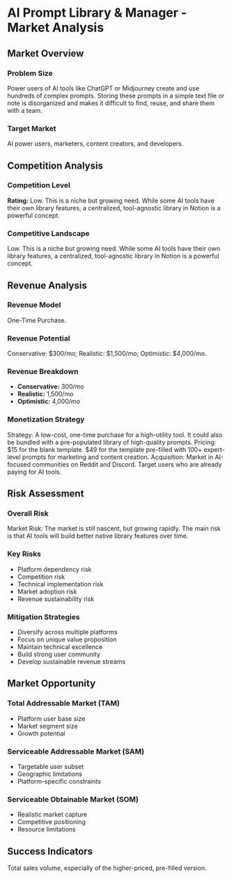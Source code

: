 # AI Prompt Library & Manager - Market Analysis

## Market Overview

### Problem Size
Power users of AI tools like ChatGPT or Midjourney create and use hundreds of complex prompts. Storing these prompts in a simple text file or note is disorganized and makes it difficult to find, reuse, and share them with a team.

### Target Market
AI power users, marketers, content creators, and developers.

## Competition Analysis

### Competition Level
**Rating:** Low. This is a niche but growing need. While some AI tools have their own library features, a centralized, tool-agnostic library in Notion is a powerful concept.

### Competitive Landscape
Low. This is a niche but growing need. While some AI tools have their own library features, a centralized, tool-agnostic library in Notion is a powerful concept.

## Revenue Analysis

### Revenue Model
One-Time Purchase.

### Revenue Potential
Conservative: $300/mo; Realistic: $1,500/mo; Optimistic: $4,000/mo.

### Revenue Breakdown
- **Conservative:** 300/mo
- **Realistic:** 1,500/mo
- **Optimistic:** 4,000/mo

### Monetization Strategy
Strategy: A low-cost, one-time purchase for a high-utility tool. It could also be bundled with a pre-populated library of high-quality prompts. Pricing: $15 for the blank template. $49 for the template pre-filled with 100+ expert-level prompts for marketing and content creation. Acquisition: Market in AI-focused communities on Reddit and Discord. Target users who are already paying for AI tools.

## Risk Assessment

### Overall Risk
Market Risk: The market is still nascent, but growing rapidly. The main risk is that AI tools will build better native library features over time.

### Key Risks
- Platform dependency risk
- Competition risk
- Technical implementation risk
- Market adoption risk
- Revenue sustainability risk

### Mitigation Strategies
- Diversify across multiple platforms
- Focus on unique value proposition
- Maintain technical excellence
- Build strong user community
- Develop sustainable revenue streams

## Market Opportunity

### Total Addressable Market (TAM)
- Platform user base size
- Market segment size
- Growth potential

### Serviceable Addressable Market (SAM)
- Targetable user subset
- Geographic limitations
- Platform-specific constraints

### Serviceable Obtainable Market (SOM)
- Realistic market capture
- Competitive positioning
- Resource limitations

## Success Indicators
Total sales volume, especially of the higher-priced, pre-filled version.
